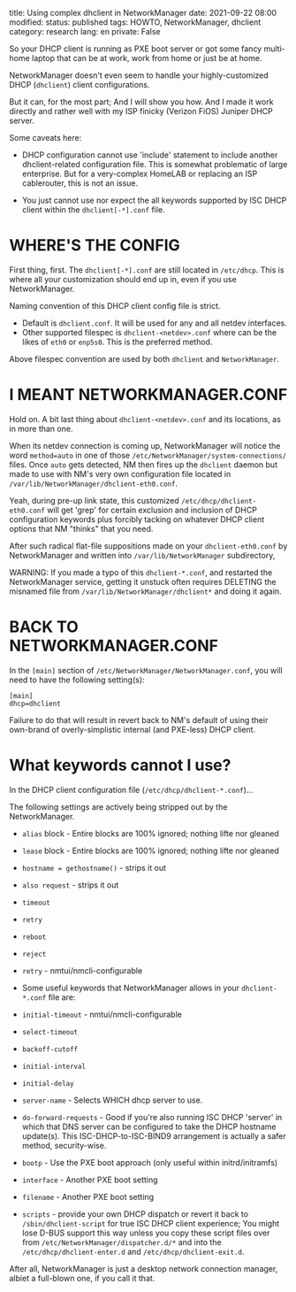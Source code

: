 title: Using complex dhclient in NetworkManager
date: 2021-09-22 08:00
modified: 
status: published
tags: HOWTO, NetworkManager, dhclient
category: research
lang: en
private: False

So your DHCP client is running as PXE boot server or
got some fancy multi-home laptop that can be at work,
work from home or just be at home.

NetworkManager doesn't even seem to handle your highly-customized
DHCP (`dhclient`) client configurations.

But it can, for the most part;  And I will show you how.  And I 
made it work directly and rather well with my ISP finicky 
(Verizon FiOS) Juniper DHCP server.


Some caveats here:

* DHCP configuration cannot use 'include' statement to include another
dhclient-related configuration file.  This is somewhat problematic of 
large enterprise.  But for a very-complex HomeLAB or replacing an 
ISP cablerouter, this is not an issue.

* You just cannot use nor expect the all keywords supported by ISC
DHCP client within the `dhclient[-*].conf` file.

WHERE'S THE CONFIG
==================

First thing, first. The `dhclient[-*].conf` are still located in `/etc/dhcp`.
This is where all your customization should end up in, even if you
use NetworkManager.

Naming convention of this DHCP client config file is strict.

* Default is `dhclient.conf`.  It will be used for any and all 
  netdev interfaces.
* Other supported filespec is `dhclient-<netdev>.conf` where
  <netdev> can be the likes of `eth0` or `enp5s0`. This is the
  preferred method.

Above filespec convention are used by both `dhclient` and `NetworkManager`.

I MEANT NETWORKMANAGER.CONF
===========================

Hold on.  A bit last thing about `dhclient-<netdev>.conf` and its 
locations, as in more than one.

When its netdev connection is coming up, NetworkManager will notice the 
word `method=auto` in one of those `/etc/NetworkManager/system-connections/`
files.  Once `auto` gets detected, NM then fires up the `dhclient` daemon 
but made to use with NM's very own configuration
file located in `/var/lib/NetworkManager/dhclient-eth0.conf`.

Yeah, during pre-up link state, this customized 
`/etc/dhcp/dhclient-eth0.conf` will get 'grep' for certain exclusion 
and inclusion of DHCP configuration keywords plus
forcibly tacking on whatever DHCP client options that NM "thinks" that 
you need.

After such radical flat-file suppositions made on your `dhclient-eth0.conf`
by NetworkManager and written into `/var/lib/NetworkManager` subdirectory,

WARNING: If you made a typo of this `dhclient-*.conf`, and restarted the
NetworkManager service, getting it unstuck often requires DELETING the
misnamed file from `/var/lib/NetworkManager/dhclient*` and doing it again.


BACK TO NETWORKMANAGER.CONF
===========================
In the `[main]` section of `/etc/NetworkManager/NetworkManager.conf`, 
you will need to have the following setting(s):

```
[main]
dhcp=dhclient
```
Failure to do that will result in revert back to NM's default of using
their own-brand of overly-simplistic internal (and PXE-less) DHCP client.  


What keywords cannot I use?
===========================
In the DHCP client configuration file (`/etc/dhcp/dhclient-*.conf`)...

The following settings are actively being stripped out by the NetworkManager.
 * `alias` block - Entire blocks are 100% ignored; nothing lifte nor gleaned
 * `lease` block - Entire blocks are 100% ignored; nothing lifte nor gleaned
 * `hostname = gethostname()` - strips it out
 * `also request` - strips it out
 * `timeout`
 * `retry`
 * `reboot`
 * `reject`
 * `retry`  - nmtui/nmcli-configurable

* Some useful keywords that NetworkManager allows in your `dhclient-*.conf`
file are:
 * `initial-timeout` - nmtui/nmcli-configurable
 * `select-timeout`
 * `backoff-cutoff`
 * `initial-interval`
 * `initial-delay`
 * `server-name` - Selects WHICH dhcp server to use.
 * `do-forward-requests` - Good if you're also running ISC DHCP 'server'
    in which that DNS server can be configured to take the DHCP 
    hostname update(s).  This ISC-DHCP-to-ISC-BIND9 arrangement is 
    actually a safer method, security-wise.
 * `bootp` - Use the PXE boot approach (only useful within initrd/initramfs)
 * `interface`  - Another PXE boot setting
 * `filename` - Another PXE boot setting
 * `scripts` - provide your own DHCP dispatch or revert it back 
   to `/sbin/dhclient-script` for true ISC DHCP client experience;
   You might lose D-BUS support this way unless you copy these
   script files over from `/etc/NetworkManager/dispatcher.d/*` and
   into the `/etc/dhcp/dhclient-enter.d` and `/etc/dhcp/dhclient-exit.d`.

After all, NetworkManager is just a desktop network connection manager, 
albiet a full-blown one, if you call it that.


